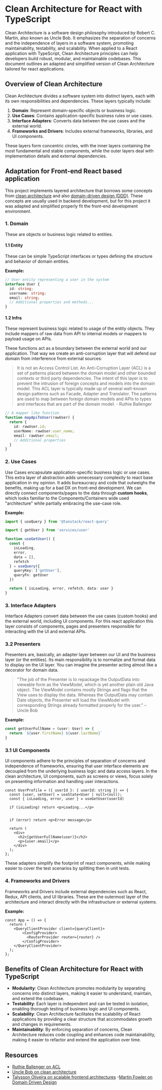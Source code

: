 # Clean Architecture for React with TypeScript

Clean Architecture is a software design philosophy introduced by Robert C. Martin, also known as Uncle Bob. It emphasizes the separation of concerns and the independence of layers in a software system, promoting maintainability, testability, and scalability. When applied to a React application with TypeScript, Clean Architecture principles can help developers build robust, modular, and maintainable codebases. This document outlines an adapted and simplified version of Clean Architecture tailored for react applications.

## Overview of Clean Architecture

Clean Architecture divides a software system into distinct layers, each with its own responsibilities and dependencies. These layers typically include:

1. **Domain**: Represent domain-specific objects or business logic.
2. **Use Cases**: Contains application-specific business rules or use cases.
3. **Interface Adapters**: Converts data between the use cases and the external world. 
4. **Frameworks and Drivers**: Includes external frameworks, libraries, and UI components.

These layers form concentric circles, with the inner layers containing the most fundamental and stable components, while the outer layers deal with implementation details and external dependencies.

## Adaptation for Front-end React based application

This project implements layered architecture that borrows some concepts from [clean architecture](https://blog.cleancoder.com/uncle-bob/2012/08/13/the-clean-architecture.html) and also [domain-driven design (DDD)](https://martinfowler.com/bliki/DomainDrivenDesign.html). These concepts are usually used in backend development, but for this project it was adapted and simplified properly fit the front-end development environment.

### 1. **Domain**

These are objects or business logic related to entities.

#### 1.1 Entity

These can be simple TypeScript interfaces or types defining the structure and behavior of domain entities.

**Example:**

```typescript
// User entity representing a user in the system
interface User {
  id: string;
  username: string;
  email: string;
  // Additional properties and methods...
}
```

#### 1.2 Infra

These represent business logic related to usage of the entity objects. They include mappers of raw data from API to internal models or mappers to payload usage on APIs.

These functions act as a boundary between the external world and our application. That way we create an anti-corruption layer that will defend our domain from interference from external sources:

> It is not an Access Control List. An Anti-Corruption Layer (ACL) is a set of patterns placed between the domain model and other bounded contexts or third party dependencies. The intent of this layer is to prevent the intrusion of foreign concepts and models into the domain model. This ACL layer is typically made up of several well-known design patterns such as Facade, Adapter and Translator. The patterns are used to map between foreign domain models and APIs to types and interfaces that are part of the domain model. - Ruthie Ballenger

```typescript
// A mapper like function 
function mapApiToUser(rawUser) {
  return {
    id: rawUser.id;
    userName: rawUser.user_name;
    email: rawUser.email;
    // Additional properties
  }
}
```

### 2. **Use Cases**
Use Cases encapsulate application-specific business logic or use cases. This extra layer of abstraction adds unnecessary complexity to react base application in my opinion. It adds bureaucracy and code that outweighs the benefits, making up for a bad DX on front-end development. We can directly connect components/pages to the data through **custom hooks**, which looks familiar to the Components/Containers wide used "architecture" while partially embracing the use-case role.

**Example:**

```typescript
import { useQuery } from '@tanstack/react-query'

import { getUser } from 'services/user'

function useGetUser() {
  const {
    isLoading,
    error,
    data = [],
    refetch
  } = useQuery({
    queryKey: ['getUser'],
    queryFn: getUser
  })

  return { isLoading, error, refetch, data: user }
}
```

### 3. **Interface Adapters**
Interface Adapters convert data between the use cases (custom hooks) and the external world, including UI components. For this react application this layer consists of components, pages and presenters responsible for interacting with the UI and external APIs.

### 3.2 **Presenters**

Presenters are, basically, an adapter layer between our UI and the business layer (or the entities). Its main responsibility is to normalize and format data to display on the UI layer. You can imagine the presenter acting almost like a decorator for domain data.

> "The job of the Presenter is to repackage the OutputData into viewable form as the ViewModel, which is yet another plain old Java object. The ViewModel contains mostly Strings and flags that the View uses to display the data. Whereas the OutputData may contain Date objects, the Presenter will load the ViewModel with corresponding Strings already formatted properly for the user." – Uncle Bob

**Example:**

```ts
const getUserFullName = (user: User) => {
  return `${user.firstName} ${user.lastName}`
}
```
### 3.1 **UI Components**

UI components adhere to the principles of separation of concerns and independence of frameworks, ensuring that user interface elements are decoupled from the underlying business logic and data access layers. In the clean architecture, UI components, such as screens or views, focus solely on presenting information and handling user interactions.

```tsx
const UserProfile = ({ userId }: { userId: string }) => {
  const [user, setUser] = useState<User | null>(null);
  const { isLoading, error, user } = useGetUser(userId)

  if (isLoading) return <p>Loading...</p>


  if (error) return <p>Error message</p>

  return (
    <div>
      <h2>{getUserFullName(user)}</h2>
      <p>{user.email}</p>
    </div>
  );
};
```
These adapters simplify the footprint of react components, while making easier to cover the test scenarios by splitting then in unit tests.

### 4. **Frameworks and Drivers**
Frameworks and Drivers include external dependencies such as React, Redux, API clients, and UI libraries. These are the outermost layer of the architecture and interact directly with the infrastructure or external systems.

**Example:**

```tsx
const App = () => {
  return (
    <QueryClientProvider client={queryClient}>
        <ConfigProvider>
          <RouterProvider router={router} />
        </ConfigProvider>
    </QueryClientProvider>
  );
};
```

## Benefits of Clean Architecture for React with TypeScript
- **Modularity**: Clean Architecture promotes modularity by separating concerns into distinct layers, making it easier to understand, maintain, and extend the codebase.
- **Testability**: Each layer is independent and can be tested in isolation, enabling thorough testing of business logic and UI components.
- **Scalability**: Clean Architecture facilitates the scalability of React applications by providing a clear structure that accommodates growth and changes in requirements.
- **Maintainability**: By enforcing separation of concerns, Clean Architecture reduces code coupling and enhances code maintainability, making it easier to refactor and extend the application over time.

## Resources
- [Ruthie Ballenger on ACL](https://blogit.michelin.io/anti-corruption-layer)
- [Uncle Bob on clean architecture](https://blog.cleancoder.com/uncle-bob/2012/08/13/the-clean-architecture.html)
- [Talysson Oliveira on scalable frontend architectures](https://blog.codeminer42.com/scalable-frontend-1-architecture-9b80a16b8ec7/)
-[Martin Fowler on Domain Driven Design](https://martinfowler.com/bliki/DomainDrivenDesign.html)
